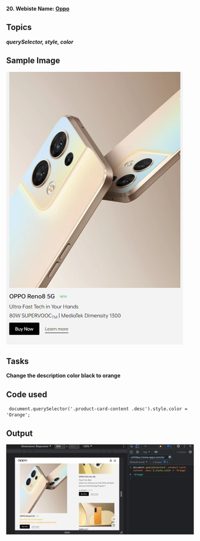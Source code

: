**20. Webiste Name: [Oppo](https://www.oppo.com/in/)**

## Topics

***querySelector, style, color***

## Sample Image

![Oppo](./assset/download%20(30).png)

## Tasks

**Change the description color black to orange**

## Code used

     document.querySelector('.product-card-content .desc').style.color = 'Orange';

## Output

![Oppo](./assset/192700250-26540de5-a224-458f-ab13-48f94593bae4.png)